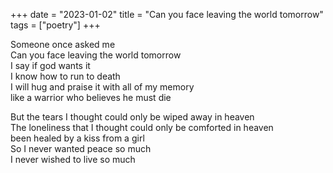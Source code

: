 +++ 
date = "2023-01-02"
title = "Can you face leaving the world tomorrow"
tags = ["poetry"]
+++

Someone once asked me  
Can you face leaving the world tomorrow  
I say if god wants it  
I know how to run to death  
I will hug and praise it with all of my memory  
like a warrior who believes he must die  

But the tears I thought could only be wiped away in heaven  
The loneliness that I thought could only be comforted in heaven  
been healed by a kiss from a girl  
So I never wanted peace so much  
I never wished to live so much  